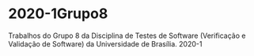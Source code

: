 # 2020-1Grupo8
Trabalhos do Grupo 8 da Disciplina de Testes de Software (Verificação e Validação de Software) da Universidade de Brasília. 2020-1

